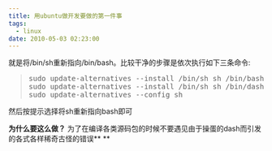 ```yaml
---
title: 用ubuntu做开发要做的第一件事
tags:
  - linux
date: 2010-05-03 02:23:00
---
```


就是将/bin/sh重新指向/bin/bash。比较干净的步骤是依次执行如下三条命令:
> <pre>sudo update-alternatives --install /bin/sh sh /bin/bash 40
> sudo update-alternatives --install /bin/sh sh /bin/dash 30
> sudo update-alternatives --config sh
> </pre>
然后按提示选择将sh重新指向bash即可

**为什么要这么做？**
为了在编译各类源码包的时候不要遇见由于操蛋的dash而引发的各式各样稀奇古怪的错误**
**
